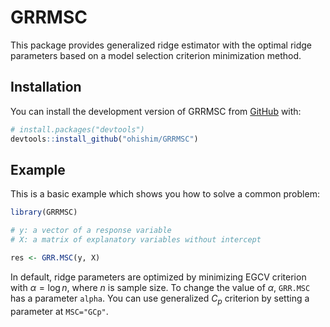 
<!-- README.md is generated from README.Rmd. Please edit that file -->

# GRRMSC

<!-- badges: start -->
<!-- badges: end -->

This package provides generalized ridge estimator with the optimal ridge
parameters based on a model selection criterion minimization method.

## Installation

You can install the development version of GRRMSC from
[GitHub](https://github.com/) with:

``` r
# install.packages("devtools")
devtools::install_github("ohishim/GRRMSC")
```

## Example

This is a basic example which shows you how to solve a common problem:

``` r
library(GRRMSC)

# y: a vector of a response variable
# X: a matrix of explanatory variables without intercept

res <- GRR.MSC(y, X)
```

In default, ridge parameters are optimized by minimizing EGCV criterion
with *α* = log *n*, where *n* is sample size. To change the value of
*α*, `GRR.MSC` has a parameter `alpha`. You can use generalized
*C*<sub>*p*</sub> criterion by setting a parameter at `MSC="GCp"`.
